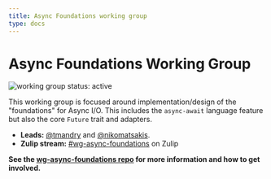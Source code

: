 ```yaml
---
title: Async Foundations working group
type: docs
---
```

# Async Foundations Working Group
![working group status: active][status]

This working group is focused around implementation/design of the "foundations" for Async I/O.
This includes the `async-await` language feature but also the core `Future` trait and adapters.

- **Leads:** [@tmandry][tmandry] and [@nikomatsakis][nikomatsakis].
- **Zulip stream:** [#wg-async-foundations][zulip] on Zulip

**See the [wg-async-foundations repo][repo] for more information and how to get involved.**

[repo]: https://github.com/rust-lang/wg-async-foundations
[zulip]: https://rust-lang.zulipchat.com/#narrow/stream/187312-wg-async-foundations
[nikomatsakis]: https://github.com/nikomatsakis
[tmandry]: https://github.com/tmandry

[status]: https://img.shields.io/badge/status-active-brightgreen.svg?style=for-the-badge
